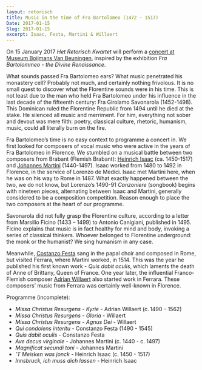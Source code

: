 ```yaml
---
layout: retorisch
title: Music in the time of Fra Bartolomeo (1472 – 1517)
Date: 2017-01-15
Slug: 2017-01-15
excerpt: Isaac, Festa, Martini & Willaert
---
```


On 15 January 2017 _Het Retorisch Kwartet_ will perform a [concert at Museum Boijmans Van Beuningen](http://www.boijmans.nl/en/7/calendar-exhibitions/calendaritem/1262/fra-bartolommeo), inspired by the exhibition _Fra Bartolommeo - the Divine Renaissance_.

What sounds passed Fra Bartolomeo ears? What music penetrated his monastery cell?
Probably not much, and certainly nothing frivolous.
It is no small quest to discover what the Florentine sounds were in his time.
This is not least due to the man who held Fra Bartolomeo under his influence in the last decade of the fifteenth century: Fra Girolamo Savonarola (1452-1498).
This Dominican ruled the Florentine Republic from 1494 until he died at the stake.
He silenced all music and merriment.
For him, everything not sober and devout was mere filth: poetry, classical culture, rhetoric, humanism, music, could all literally burn on the fire.

Fra Bartolomeo’s time is no easy context to programme a concert in.
We first looked for composers of vocal music who were active in the years of Fra Bartolomeo in Florence.
We stumbled on a musical battle between two composers from Brabant (Flemish Brabant): [Heinrich Isaac](https://en.wikipedia.org/wiki/Heinrich_Isaac) (ca. 1450-1517) and [Johannes Martini](https://en.wikipedia.org/wiki/Johannes_Martini) (1440-1497).
Isaac worked from 1480 to 1492 in Florence, in the service of Lorenzo de Medici.
Isaac met Martini here, when he was on his way to Rome in 1487.
What exactly happened between the two, we do not know, but Lorenzo’s 1490-91 _Canzoniere_ (songbook) begins with nineteen pieces, alternating between Isaac and Martini, generally considered to be a composition competition.
Reason enough to place the two composers at the heart of our programme.

Savonarola did not fully grasp the Florentine culture, according to a letter from Marsilio Ficino (1433 – 1499) to Antonio Canigiani, published in 1495. Ficino explains that music is in fact healthy for mind and body, invoking a series of classical thinkers.
Whoever belonged to Florentine underground: the monk or the humanist?
We sing humanism in any case.

Meanwhile, [Costanzo Festa](https://en.wikipedia.org/wiki/Costanzo_Festa) sang in the papal choir and composed in Rome, but visited Ferrara, where Martini worked, in 1514.
This was the year he published his first known work - _Quis dabit oculis_, which laments the death of Anne of Brittany, Queen of France.
One year later, the influential Franco-Flemish composer [Adrian Willaert](https://en.wikipedia.org/wiki/Adrian_Willaert) also started work in Ferrara. These composers’ music from Ferrara was certainly well-known in Florence.

Programme (incomplete):

* _Missa Christus Resurgens - Kyrie_ - Adrian Willaert (c. 1490 – 1562)
* _Missa Christus Resurgens - Gloria_ - Willaert
* _Missa Christus Resurgens - Agnus Dei_ - Willaert
* _Qui condolens interitu_ - Constanzo Festa (1490 - 1545)
* _Quis dabit oculis_ - Constanzo Festa
* _Ave decus virginale_ - Johannes Martini (c. 1440 - c. 1497)
* _Magnificat secundi toni_ - Johannes Martini
* _’T Meisken was jonck_ - Heinrich Isaac (c. 1450 - 1517)
* _Innsbruck, ich muss dich lassen_ - Heinrich Isaac
